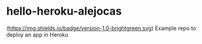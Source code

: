# hello-heroku-alejocas
(https://img.shields.io/badge/version-1.0-brightgreen.svg)
Example repo to deploy an app in Heroku
